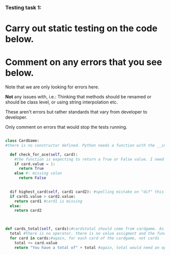 ### Testing task 1:

# Carry out static testing on the code below.
# Comment on any errors that you see below.

Note that we are only looking for errors here.

**Not** any issues with, i.e.: 
Thinking that methods should be renamed or should be class level, or using string interpolation etc. 

These aren't errors but rather standards that vary from developer to developer. 

Only comment on errors that would stop the tests running.

```python

class CardGame:
#there is no constructor defined. Python needs a function with the __init__ constructor for the classes to be initialized by this method.

  def check_for_ace(self, card):
    #the function is expecting to return a True or False value. I need to amend the if statement in order to compare the actual symbol of the card with values within certain range, that in this case is anything equal or higher than 1.
    if card.value = 1:
      return True
    else #: missing colon
      return False
   

  dif highest_card(self, card1 card2): #spelling mistake on "dif" this would stop the test from running. Also, the function would need to take card and card1 as arguments.
  if card1.value > card2.value:
    return card1 #card1 is missing
  else:
    return card2
  


def cards_total(self, cards):#cardstotal should come from cardgame. As the cardgame is the object that holds a list of the complete set of cards.
  total #there is no operator. there is no value assigment and the function does not know what total actually is
  for card in cards:#again, for each card of the cardgame, not cards
    total += card.value
    return "You have a total of" + total #again, total would need an operator to make this return work and also delete the string.
  
```
